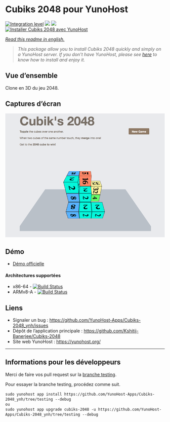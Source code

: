 # Cubiks 2048 pour YunoHost

[![Integration level](https://dash.yunohost.org/integration/cubiks-2048.svg)](https://dash.yunohost.org/appci/app/cubiks-2048) ![](https://ci-apps.yunohost.org/ci/badges/cubiks-2048.status.svg) ![](https://ci-apps.yunohost.org/ci/badges/cubiks-2048.maintain.svg)  
[![Installer Cubiks 2048 avec YunoHost](https://install-app.yunohost.org/install-with-yunohost.svg)](https://install-app.yunohost.org/?app=cubiks-2048)

*[Read this readme in english.](./README.md)* 

> *This package allow you to install Cubiks 2048 quickly and simply on a YunoHost server.
If you don’t have YunoHost, please see [here](https://yunohost.org/#/install) to know how to install and enjoy it.*

## Vue d’ensemble

Clone en 3D du jeu 2048.

## Captures d’écran

![](Screenshot-Cubiks-2048.jpg)

## Démo

* [Démo officielle](https://kshitij-banerjee.github.io/Cubiks-2048/)

#### Architectures supportées

* x86-64 - [![Build Status](https://ci-apps.yunohost.org/ci/logs/cubiks-2048.svg)](https://ci-apps.yunohost.org/ci/apps/cubiks-2048/)
* ARMv8-A - [![Build Status](https://ci-apps-arm.yunohost.org/ci/logs/cubiks-2048.svg)](https://ci-apps-arm.yunohost.org/ci/apps/cubiks-2048/)

## Liens

 * Signaler un bug : https://github.com/YunoHost-Apps/Cubiks-2048_ynh/issues
 * Dépôt de l’application principale : https://github.com/Kshitij-Banerjee/Cubiks-2048
 * Site web YunoHost : https://yunohost.org/

---

## Informations pour les développeurs

Merci de faire vos pull request sur la [branche testing](https://github.com/YunoHost-Apps/Cubiks-2048_ynh/tree/testing).

Pour essayer la branche testing, procédez comme suit.
```
sudo yunohost app install https://github.com/YunoHost-Apps/Cubiks-2048_ynh/tree/testing --debug
ou
sudo yunohost app upgrade cubiks-2048 -u https://github.com/YunoHost-Apps/Cubiks-2048_ynh/tree/testing --debug
```
